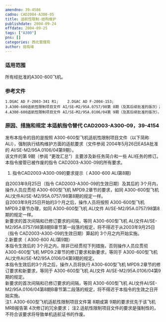 ```yaml
---
amendno: 39-4586  
cadno: CAD2004-A300-05  
title: 适航性限制-结构维护  
publishdate: 2004-09-24  
effdate: 2004-09-25  
tags: ["A300"]  
pns: []  
categories: 西北管理局  
author: 田有峰  
---
```

  
### 适用范围  
所有经批准的A300-600飞机。  
  
<!--more-->  
### 参考文件  
    1.DGAC AD F-2003-341 R1;    2.DGAC AD F-2004-153;  
    3.A300-600适航性限制项目文件 AI/SE—M2/95A.0757/98第 8期（及其后续批准的版次）；  
    4.A300-600适航性限制项目文件 AI/SE—M2/95A.0106/04第 9期（及其后续批准的版次）。  
  
### 原因、措施和规定 本适航指令替代 CAD2003-A300-09，39-4154  
发布本指令的目的是按照 A300-600型飞机适航性限制项目文件（以下简称 ALI），强制执行结构维护方面的适航要求（文件参阅 2004年5月26日EASA批准的 AI/SE-M2/95A.0106/04第9期）。  
该文件的第 9期（参阅 “更改汇总”）主要涉及新任务简介和一些 ALI任务的修订。 本指令接管已被作废的指令 CAD2003-A300-09的所有要求。  
1. 指令CAD2003-A300-09的要求提示（ A300-600 ALI第8期）  
  
自2003年9月25日（指令 CAD2003-A300-09的生效日期）及其后的 3个月内，操作人员应贯彻 A300-600型飞机 MPD9.2章节的要求，如同 A300-600型飞机ALI文件AI/SE-M2/95A.0757/98第8期的规定一样。  
自2003年9月25日开始的3个月之后，操作人员将按照 A300-600型飞机 MPD9.2章节办理，如同 A300-600型飞机 ALI文件 AI/SE-M2/95A.0757/98第8期的规定一样。  
    新要求的首次间隔和已修订要求的间隔，等同 A300-600型飞机 ALI文件AI/SE-M2/95A.0757/98第8期B章节第一段落的规定，将不得迟于从2003年9月25日（指令 CAD2003-A300-09的生效日期）算起的 3个月之内开始实施。  
2.新要求（ A300-600 ALI第9期）  
本指令生效后的 3个月之内，除非已经贯彻下列措施，否则操作人员应贯彻 A300-600型飞机 MPD9.2章节的修订要求和新要求，等同于 A300-600型飞机ALI文件AI/SE-M2/95A.0106/04第9期的规定。  
本指令生效后的3个月之后，操作人员将执行 A300-600型飞机 MPD9.2章节的修订要求和新要求，等同于 A300-600型飞机 ALI文件 AI/SE-M2/95A.0106/04第9期的规定。  
新要求的首次间隔和已修订要求的间隔，等同 A300-600型飞机 ALI文件AI/SE-M2/95A.0106/04第8期B章节第二段落的规定，将不得迟于本指令的生效之日开始实施。  
注1. A300-600型飞机适航性限制项目文件第 8期或第 9期的要求优先于该飞机 MRB报告第 4次修订的冗余要求； 注2.适航性限制项目文件的要求是强制性的，不符合该要求将导致单机适航证书的作废。  
